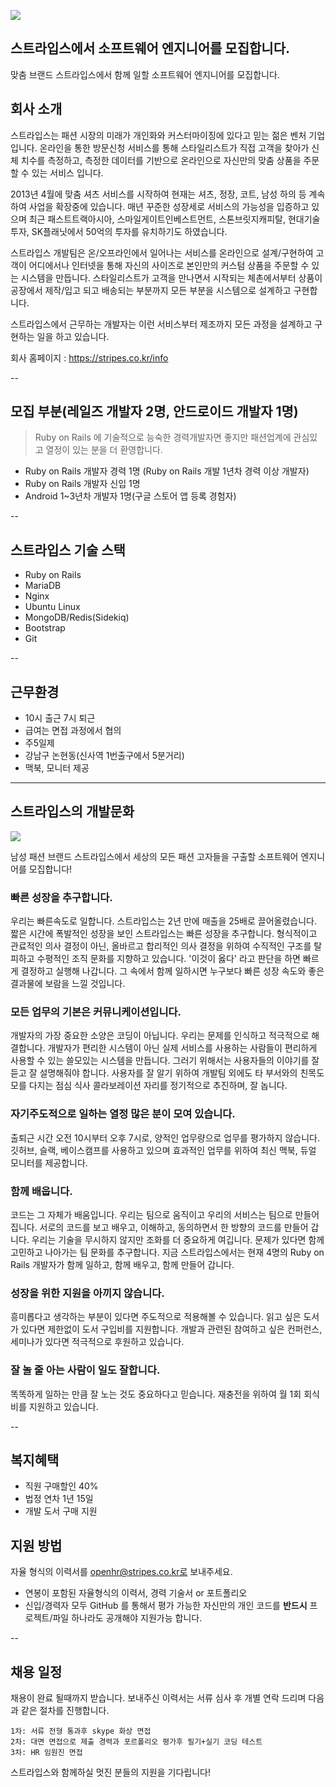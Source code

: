 ![](https://blog.stripes.co.kr/wp-content/uploads/2014/10/senior-rails-developer.jpg)

## 스트라입스에서 소프트웨어 엔지니어를 모집합니다.

맞춤 브랜드 스트라입스에서 함께 일할 소프트웨어 엔지니어를 모집합니다.

## 회사 소개
스트라입스는 패션 시장의 미래가 개인화와 커스터마이징에 있다고 믿는 젊은 벤처 기업입니다. 온라인을 통한 방문신청 서비스를 통해 스타일리스트가 직접 고객을 찾아가 신체 치수를 측정하고, 측정한 데이터를 기반으로 온라인으로 자신만의 맞춤 상품을 주문할 수 있는 서비스 입니다.

2013년 4월에 맞춤 셔츠 서비스를 시작하여 현재는 셔츠, 정장, 코트, 남성 하의 등 계속하여 사업을 확장중에 있습니다. 매년 꾸준한 성장세로 서비스의 가능성을 입증하고 있으며 최근 패스트트랙아시아, 스마일게이트인베스트먼트, 스톤브릿지캐피탈, 현대기술투자, SK플래닛에서 50억의 투자를 유치하기도 하였습니다.

스트라입스 개발팀은 온/오프라인에서 일어나는 서비스를 온라인으로 설계/구현하여 고객이 어디에서나 인터넷을 통해 자신의 사이즈로 본인만의 커스텀 상품을 주문할 수 있는 시스템을 만듭니다. 스타일리스트가 고객을 만나면서 시작되는 체촌에서부터 상품이 공장에서 제작/입고 되고 배송되는 부분까지 모든 부분을 시스템으로 설계하고 구현합니다.

스트라입스에서 근무하는 개발자는 이런 서비스부터 제조까지 모든 과정을 설계하고 구현하는 일을 하고 있습니다.

회사 홈페이지 : https://stripes.co.kr/info

--

## 모집 부분(레일즈 개발자 2명, 안드로이드 개발자 1명)

> Ruby on Rails 에 기술적으로 능숙한 경력개발자면 좋지만 패션업계에 관심있고 열정이 있는 분을 더 환영합니다.

- Ruby on Rails 개발자 경력 1명 (Ruby on Rails 개발 1년차 경력 이상 개발자)
- Ruby on Rails 개발자 신입 1명 
- Android 1~3년차 개발자 1명(구글 스토어 앱 등록 경험자)

--

## 스트라입스 기술 스택

- Ruby on Rails
- MariaDB
- Nginx
- Ubuntu Linux
- MongoDB/Redis(Sidekiq)
- Bootstrap
- Git

--

## 근무환경

- 10시 출근 7시 퇴근
- 급여는 면접 과정에서 협의
- 주5일제
- 강남구 논현동(신사역 1번출구에서 5분거리)
- 맥북, 모니터 제공

---

## 스트라입스의 개발문화

![](https://cloud.githubusercontent.com/assets/15605046/12836315/0364dd98-cbfb-11e5-8b47-1fe6361103f5.jpg)

남성 패션 브랜드 스트라입스에서 세상의 모든 패션 고자들을 구출할 소프트웨어 엔지니어를 모집합니다! 

### 빠른 성장을 추구합니다. 

 우리는 빠른속도로 일합니다.
스트라입스는 2년 만에 매출을 25배로 끌어올렸습니다. 짧은 시간에 폭발적인 성장을 보인 스트라입스는 빠른 성장을 추구합니다. 형식적이고 관료적인 의사 결정이 아닌, 올바르고 합리적인 의사 결정을 위하여 수직적인 구조를 탈피하고 수평적인 조직 문화를 지향하고 있습니다. '이것이 옳다' 라고 판단을 하면 빠르게 결정하고 실행해 나갑니다. 그 속에서 함께 일하시면 누구보다 빠른 성장 속도와 좋은 결과물에 보람을 느낄 것입니다.

### 모든 업무의 기본은 커뮤니케이션입니다.

개발자의 가장 중요한 소양은 코딩이 아닙니다. 우리는 문제를 인식하고 적극적으로 해결합니다. 개발자가 편리한 시스템이 아닌 실제 서비스를 사용하는 사람들이 편리하게 사용할 수 있는 쓸모있는 시스템을 만듭니다. 그러기 위해서는 사용자들의 이야기를 잘 듣고 잘 설명해줘야 합니다. 사용자를 잘 알기 위하여 개발팀 외에도 타 부서와의 친목도모를 다지는 점심 식사 콜라보레이션 자리를 정기적으로 추진하며, 잘 놉니다.   

### 자기주도적으로 일하는 열정 많은 분이 모여 있습니다. 

출퇴근 시간 오전 10시부터 오후 7시로, 양적인 업무량으로 업무를 평가하지 않습니다. 깃허브, 슬랙, 베이스캠프를 사용하고 있으며 효과적인 업무를 위하여 최신 맥북, 듀얼 모니터를 제공합니다.

### 함께 배웁니다.

코드는 그 자체가 배움입니다. 우리는 팀으로 움직이고 우리의 서비스는 팀으로 만들어 집니다. 서로의 코드를 보고 배우고, 이해하고, 동의하면서 한 방향의 코드를 만들어 갑니다. 우리는 기술을 무시하지 않지만 조화를 더 중요하게 여깁니다. 문제가 있다면 함께 고민하고 나아가는 팀 문화를 추구합니다. 지금 스트라입스에서는 현재 4명의 Ruby on Rails 개발자가 함께 일하고, 함께 배우고, 함께 만들어 갑니다. 

### 성장을 위한 지원을 아끼지 않습니다.

흥미롭다고 생각하는 부분이 있다면 주도적으로 적용해볼 수 있습니다. 읽고 싶은 도서가 있다면 제한없이 도서 구입비를 지원합니다. 개발과 관련된 참여하고 싶은 컨퍼런스, 세미나가 있다면 적극적으로 후원하고 있습니다. 

### 잘 놀 줄 아는 사람이 일도 잘합니다.  

똑똑하게 일하는 만큼 잘 노는 것도 중요하다고 믿습니다. 재충전을 위하여 월 1회 회식비를 지원하고 있습니다.

--

## 복지혜택

- 직원 구매할인 40%
- 법정 연차 1년 15일
- 개발 도서 구매 지원

## 지원 방법

자율 형식의 이력서를 openhr@stripes.co.kr로 보내주세요.

- 연봉이 포함된 자율형식의 이력서, 경력 기술서 or 포트폴리오
- 신입/경력자 모두 GitHub 를 통해서 평가 가능한 자신만의 개인 코드를 **반드시** 프로젝트/파일 하나라도 공개해야 지원가능 합니다.

--

## 채용 일정

채용이 완료 될때까지 받습니다. 보내주신 이력서는 서류 심사 후 개별 연락 드리며 다음과 같은 절차를 진행합니다. 

```
1차: 서류 전형 통과후 skype 화상 면접
2차: 대면 면접으로 제출 경력과 포르폴리오 평가후 필기+실기 코딩 테스트
3차: HR 임원진 면접
```

스트라입스와 함께하실 멋진 분들의 지원을 기다립니다!


